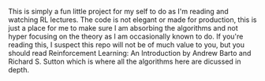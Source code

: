 This is simply a fun little project for my self to do as I'm reading and watching RL lectures. The code is not elegant or made for production, this is just a place for me to make sure I am absorbing the algorithms and not hyper focusing on the theory as I am occasionally known to do. 
If you're reading this, I suspect this repo will not be of much value to you, but you should read Reinforcement Learning: An Introduction by Andrew Barto and Richard S. Sutton which is where all the algorithms here are dicussed in depth. 
